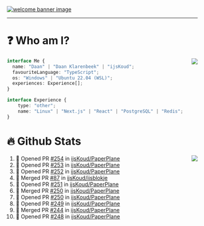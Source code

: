 <h1 align="center" style="display:none;"></h1>

<a href="https://ijskoud.dev/"><img src="https://cdn.ijskoud.dev/files/IIcds5oPKl.png" alt="welcome banner image" /></a>

---

# ❓ Who am I?

<img align="right" src="http://gh-stats.ijskoud.dev/api/top-langs?username=ijsKoud&cache_seconds=1800&layout=compact&hide_border=true&hide_rank=true&show_icons=true&theme=dark&title_color=ffffff&hide_border=true&locale=en" />

```typescript
interface Me {
  name: "Daan" | "Daan Klarenbeek" | "ijsKoud";
  favouriteLanguage: "TypeScript";
  os: "Windows" | "Ubuntu 22.04 (WSL)";
  experiences: Experience[];
}

interface Experience {
    type: "other";
    name: "Linux" | "Next.js" | "React" | "PostgreSQL" | "Redis";
}
```

# 🔥 Github Stats

<img align="right" src="http://gh-stats.ijskoud.dev/api? username=ijsKoud&cache_seconds=1800&hide_border=true&hide_rank=true&show_icons=true&theme=dark&title_color=ffffff&hide_border=true&locale=en">

<!--START_SECTION:activity-->
1. 💪 Opened PR [#254](https://github.com/ijsKoud/PaperPlane/pull/254) in [ijsKoud/PaperPlane](https://github.com/ijsKoud/PaperPlane)
2. 💪 Opened PR [#253](https://github.com/ijsKoud/PaperPlane/pull/253) in [ijsKoud/PaperPlane](https://github.com/ijsKoud/PaperPlane)
3. 💪 Opened PR [#252](https://github.com/ijsKoud/PaperPlane/pull/252) in [ijsKoud/PaperPlane](https://github.com/ijsKoud/PaperPlane)
4. 🎉 Merged PR [#87](https://github.com/ijsKoud/ijsblokje/pull/87) in [ijsKoud/ijsblokje](https://github.com/ijsKoud/ijsblokje)
5. 💪 Opened PR [#251](https://github.com/ijsKoud/PaperPlane/pull/251) in [ijsKoud/PaperPlane](https://github.com/ijsKoud/PaperPlane)
6. 🎉 Merged PR [#250](https://github.com/ijsKoud/PaperPlane/pull/250) in [ijsKoud/PaperPlane](https://github.com/ijsKoud/PaperPlane)
7. 💪 Opened PR [#250](https://github.com/ijsKoud/PaperPlane/pull/250) in [ijsKoud/PaperPlane](https://github.com/ijsKoud/PaperPlane)
8. 💪 Opened PR [#249](https://github.com/ijsKoud/PaperPlane/pull/249) in [ijsKoud/PaperPlane](https://github.com/ijsKoud/PaperPlane)
9. 🎉 Merged PR [#244](https://github.com/ijsKoud/PaperPlane/pull/244) in [ijsKoud/PaperPlane](https://github.com/ijsKoud/PaperPlane)
10. 💪 Opened PR [#248](https://github.com/ijsKoud/PaperPlane/pull/248) in [ijsKoud/PaperPlane](https://github.com/ijsKoud/PaperPlane)
<!--END_SECTION:activity-->

<h1 align="center" style="display:none;"></h1>

